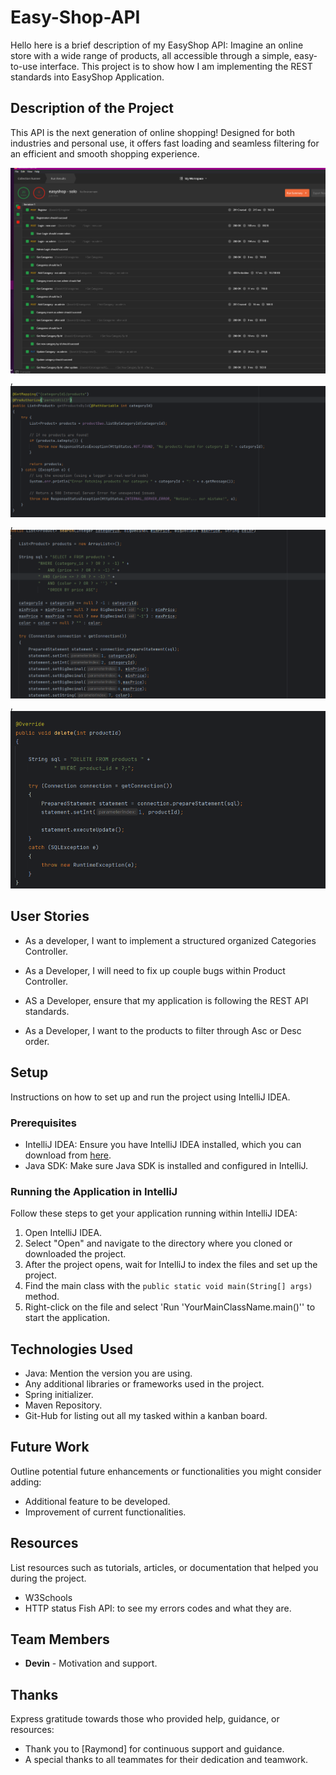 # Easy-Shop-API

Hello here is a brief description of my EasyShop API: Imagine an online store with a wide range of products, all accessible through a simple, easy-to-use interface.
This project is to show how I am implementing the REST standards into EasyShop Application.

## Description of the Project
This API is the next generation of online shopping! Designed for both industries and personal use, it offers fast loading and seamless filtering for an efficient and smooth shopping experience.

![img.png](img.png), ![img_1.png](img_1.png), ![img_2.png](img_2.png),![img_3.png](img_3.png)

## User Stories
- As a developer, I want to implement a structured organized Categories Controller.

- As a Developer, I will need to fix up couple bugs within Product Controller.

- AS a Developer, ensure that my application is following the REST API standards.

- As a Developer, I want to the products to filter through Asc or Desc order.

## Setup

Instructions on how to set up and run the project using IntelliJ IDEA.

### Prerequisites

- IntelliJ IDEA: Ensure you have IntelliJ IDEA installed, which you can download from [here](https://www.jetbrains.com/idea/download/).
- Java SDK: Make sure Java SDK is installed and configured in IntelliJ.

### Running the Application in IntelliJ

Follow these steps to get your application running within IntelliJ IDEA:

1. Open IntelliJ IDEA.
2. Select "Open" and navigate to the directory where you cloned or downloaded the project.
3. After the project opens, wait for IntelliJ to index the files and set up the project.
4. Find the main class with the `public static void main(String[] args)` method.
5. Right-click on the file and select 'Run 'YourMainClassName.main()'' to start the application.

## Technologies Used

- Java: Mention the version you are using.
- Any additional libraries or frameworks used in the project.
- Spring initializer.
- Maven Repository.
- Git-Hub for listing out all my tasked within a kanban board.
## Future Work

Outline potential future enhancements or functionalities you might consider adding:

- Additional feature to be developed.
- Improvement of current functionalities.

## Resources

List resources such as tutorials, articles, or documentation that helped you during the project.

- W3Schools
- HTTP status Fish API: to see my errors codes and what they are.

## Team Members

- **Devin** - Motivation and support.

## Thanks

Express gratitude towards those who provided help, guidance, or resources:

- Thank you to [Raymond] for continuous support and guidance.
- A special thanks to all teammates for their dedication and teamwork.
